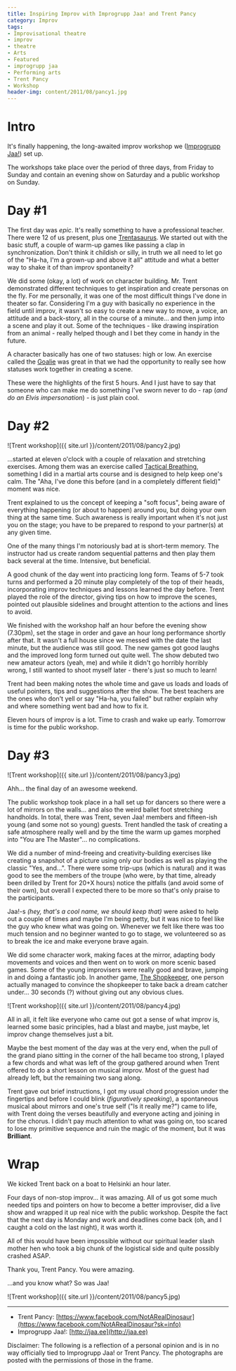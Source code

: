 ```yaml
---
title: Inspiring Improv with Improgrupp Jaa! and Trent Pancy
category: Improv
tags:
- Improvisational theatre
- improv
- theatre
- Arts
- Featured
- improgrupp jaa
- Performing arts
- Trent Pancy
- Workshop
header-img: content/2011/08/pancy1.jpg
---
```

# Intro

It&#039;s finally happening, the long-awaited improv workshop we ([Improgrupp Jaa!](http://jaa.ee)) set up.


The workshops take place over the period of three days, from Friday to Sunday and contain an evening show on Saturday and a public workshop on Sunday.

# Day #1

The first day was *epic*. It&#039;s really something to have a professional teacher. There were 12 of us present, plus one [Trentasaurus](https://www.facebook.com/NotARealDinosaur). We started out with the basic stuff, a couple of warm-up games like passing a clap in synchronization. Don&#039;t think it childish or silly, in truth we all need to let go of the &quot;Ha-ha, I&#039;m a grown-up and above it all&quot; attitude and what a better way to shake it of than improv spontaneity?

We did some (okay, a lot) of work on character building. Mr. Trent demonstrated different techniques to get inspiration and create personas on the fly. For me personally, it was one of the most difficult things I&#039;ve done in theater so far. Considering I&#039;m a guy with basically no experience in the field until improv, it wasn&#039;t so easy to create a new way to move, a voice, an attitude and a back-story, all in the course of a minute... and then jump into a scene and play it out. Some of the techniques - like drawing inspiration from an animal - really helped though and I bet they come in handy in the future.


A character basically has one of two statuses: high or low. An exercise called the [Goalie](http://improvencyclopedia.org/games//Goalie.html) was great in that we had the opportunity to really see how statuses work together in creating a scene.


These were the highlights of the first 5 hours. And I just have to say that someone who can make me do something I&#039;ve sworn never to do - rap (<em>and do an Elvis impersonation</em>) - is just plain cool.


# Day #2

![Trent workshop]({{ site.url }}/content/2011/08/pancy2.jpg)

...started at eleven o&#039;clock with a couple of relaxation and stretching exercises. Among them was an exercise called [Tactical Breathing](http://www.theattractionforums.com/general-discussion/84850-combat-tactical-breathing.html), something I did in a martial arts course and is designed to help keep one&#039;s calm. The &quot;Aha, I&#039;ve done this before (and in a completely different field)&quot; moment was nice.


Trent explained to us the concept of keeping a &quot;soft focus&quot;, being aware of everything happening (or about to happen) around you, but doing your own thing at the same time. Such awareness is really important when it&#039;s not just you on the stage; you have to be prepared to respond to your partner(s) at any given time.


One of the many things I&#039;m notoriously bad at is short-term memory. The instructor had us create random sequential patterns and then play them back several at the time. Intensive, but beneficial.


A good chunk of the day went into practicing long form. Teams of 5-7 took turns and performed a 20 minute play completely of the top of their heads, incorporating improv techniques and lessons learned the day before. Trent played the role of the director, giving tips on how to improve the scenes, pointed out plausible sidelines and brought attention to the actions and lines to avoid.



We finished with the workshop half an hour before the evening show (7.30pm), set the stage in order and gave an hour long performance shortly after that. It wasn&#039;t a full house since we messed with the date the last minute, but the audience was still good. The new games got good laughs and the improved long form turned out quite well. The show debuted two new amateur actors (yeah, me) and while it didn&#039;t go horribly horribly wrong, I still wanted to shoot myself later - there&#039;s just so much to learn!


Trent had been making notes the whole time and gave us loads and loads of useful pointers, tips and suggestions after the show. The best teachers are the ones who don&#039;t yell or say &quot;Ha-ha, you failed&quot; but rather explain why and where something went bad and how to fix it.


Eleven hours of improv is a lot. Time to crash and wake up early. Tomorrow is time for the public workshop.

# Day #3

![Trent workshop]({{ site.url }}/content/2011/08/pancy3.jpg)

Ahh... the final day of an awesome weekend.


The public workshop took place in a hall set up for dancers so there were a lot of mirrors on the walls... and also the weird ballet foot stretching handholds. In total, there was Trent, seven Jaa! members and fifteen-ish young (and some not so young) guests. Trent handled the task of creating a safe atmosphere really well and by the time the warm up games morphed into &quot;You are The Master&quot;... no complications.


We did a number of mind-freeing and creativity-building exercises like creating a snapshot of a picture using only our bodies as well as playing the classic &quot;Yes, and...&quot;. There were some trip-ups (which is natural) and it was good to see the members of the troupe (who were, by that time, already been drilled by Trent for 20+X hours) notice the pitfalls (and avoid some of their own), but overall I expected there to be more so that&#039;s only praise to the participants.


Jaa!-s <em>(hey, that&#039;s a cool name, we should keep that) </em>were asked to help out a couple of times and maybe I&#039;m being petty, but it was nice to feel like the guy who knew what was going on. Whenever we felt like there was too much tension and no beginner wanted to go to stage, we volunteered so as to break the ice and make everyone brave again.


We did some character work, making faces at the mirror, adapting body movements and voices and then went on to work on more scenic based games. Some of the young improvisers were really good and brave, jumping in and doing a fantastic job. In another game, [The Shopkeeper](http://www.withoutannette.net/games/gamesnz.html), one person actually managed to convince the shopkeeper to take back a dream catcher under... 30 seconds (?) without giving out any obvious clues.

![Trent workshop]({{ site.url }}/content/2011/08/pancy4.jpg)

All in all, it felt like everyone who came out got a sense of what improv is, learned some basic principles, had a blast and maybe, just maybe, let improv change themselves just a bit.


Maybe the best moment of the day was at the very end, when the pull of the grand piano sitting in the corner of the hall became too strong, I played a few chords and what was left of the group gathered around when Trent offered to do a short lesson on musical improv. Most of the guest had already left, but the remaining two sang along.


Trent gave out brief instructions, I got my usual chord progression under the fingertips and before I could blink (<em>figuratively speaking</em>), a spontaneous musical about mirrors and one&#039;s true self (&quot;Is it really me?&quot;) came to life, with Trent doing the verses beautifully and everyone acting and joining in for the chorus. I didn&#039;t pay much attention to what was going on, too scared to lose my primitive sequence and ruin the magic of the moment, but it was <strong>Brilliant</strong>.

# Wrap

We kicked Trent back on a boat to Helsinki an hour later.


Four days of non-stop improv... it was amazing. All of us got some much needed tips and pointers on how to become a better improviser, did a live show and wrapped it up real nice with the public workshop. Despite the fact that the next day is Monday and work and deadlines come back (oh, and I caught a cold on the last night), it was worth it.


All of this would have been impossible without our spiritual leader slash mother hen who took a big chunk of the logistical side and quite possibly crashed ASAP.


Thank you, Trent Pancy. You were amazing.


...and you know what? So was Jaa!

![Trent workshop]({{ site.url }}/content/2011/08/pancy5.jpg)

---------
* Trent Pancy: [https://www.facebook.com/NotARealDinosaur](https://www.facebook.com/NotARealDinosaur?sk=info)
* Improgrupp Jaa!: [http://jaa.ee](http://jaa.ee)

Disclaimer: The following is a reflection of a personal opinion and is in no way officially tied to Improgrupp Jaa! or Trent Pancy. The photographs are posted with the permissions of those in the frame.